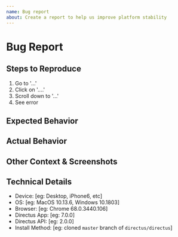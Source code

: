 ```yaml
---
name: Bug report
about: Create a report to help us improve platform stability
---
```


<!--
1. Do not delete this template or the issue will be closed
2. Ensure you're using the latest version of Directus
3. Post to the correct repo:
    App:  https://github.com/directus/app/issues (YOU ARE HERE)
    API:  https://github.com/directus/api/issues
    Docs: https://github.com/directus/docs/issues
-->

# Bug Report

<!-- Only report bugs with the officially supported LAMP stack. Issues with alternate stacks are "enhancements". -->

## Steps to Reproduce

1. Go to '...'
2. Click on '....'
3. Scroll down to '...'
4. See error

## Expected Behavior

## Actual Behavior

## Other Context & Screenshots

<!-- Any other relevant information, screenshots, or schema files to help explain your problem -->

## Technical Details

- Device: [eg: Desktop, iPhone6, etc]
- OS: [eg: MacOS 10.13.6, Windows 10.1803]
- Browser: [eg: Chrome 68.0.3440.106]
- Directus App: [eg: 7.0.0]
- Directus API: [eg: 2.0.0]
- Install Method: [eg: cloned `master` branch of `directus/directus`]
